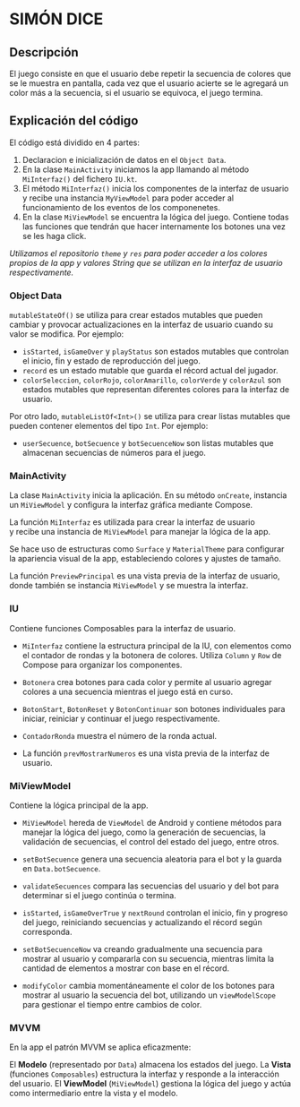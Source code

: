 # SIMÓN DICE

## Descripción
El juego consiste en que el usuario debe repetir la secuencia de colores que se le muestra en pantalla, 
cada vez que el usuario acierte se le agregará un color más a la secuencia, 
si el usuario se equivoca, el juego termina.

## Explicación del código
El código está dividido en 4 partes:
1. Declaracion e inicialización de datos en el `Object Data`.
2. En la clase `MainActivity` iniciamos la app llamando al método `MiInterfaz()` del fichero `IU.kt`.
3. El método `MiInterfaz()` inicia los componentes de la interfaz de usuario y recibe una instancia `MyViewModel`
para poder acceder al funcionamiento de los eventos de los componenetes.
4. En la clase `MiViewModel` se encuentra la lógica del juego. Contiene todas las funciones 
que tendrán que hacer internamente los botones una vez se les haga click.

_Utilizamos el repositorio `theme` y `res` para poder acceder a los colores propios de la app y 
valores String que se utilizan en la interfaz de usuario respectivamente._

### Object Data

`mutableStateOf()` se utiliza para crear estados mutables que pueden cambiar y 
provocar actualizaciones en la interfaz de usuario cuando su valor se modifica. Por ejemplo:

- `isStarted`, `isGameOver` y `playStatus` son estados mutables que controlan el inicio, fin y estado de reproducción del juego.
- `record` es un estado mutable que guarda el récord actual del jugador.
- `colorSeleccion`, `colorRojo`, `colorAmarillo`, `colorVerde` y `colorAzul` son estados mutables 
que representan diferentes colores para la interfaz de usuario.

Por otro lado, `mutableListOf<Int>()` se utiliza para crear listas mutables que pueden contener elementos del tipo `Int`. Por ejemplo:

- `userSecuence`, `botSecuence` y `botSecuenceNow` son listas mutables que almacenan secuencias de números para el juego.

### MainActivity
La clase `MainActivity` inicia la aplicación. En su método `onCreate`, instancia un `MiViewModel` 
y configura la interfaz gráfica mediante Compose.

La función `MiInterfaz` es utilizada para crear la interfaz de usuario  
y recibe una instancia de `MiViewModel` para manejar la lógica de la app.

Se hace uso de estructuras como `Surface` y `MaterialTheme` 
para configurar la apariencia visual de la app, estableciendo colores y ajustes de tamaño.

La función `PreviewPrincipal` es una vista previa de la interfaz de usuario, 
donde también se instancia `MiViewModel` y se muestra la interfaz.

### IU
Contiene funciones Composables para la interfaz de usuario.

- `MiInterfaz` contiene la estructura principal de la IU, 
con elementos como el contador de rondas y la botonera de colores. 
Utiliza `Column` y `Row` de Compose para organizar los componentes.

- `Botonera` crea botones para cada color y permite al usuario agregar 
colores a una secuencia mientras el juego está en curso.

- `BotonStart`, `BotonReset` y `BotonContinuar` 
son botones individuales para iniciar, reiniciar y continuar el juego respectivamente.

- `ContadorRonda` muestra el número de la ronda actual.

- La función `prevMostrarNumeros` es una vista previa de la interfaz de usuario.

### MiViewModel
Contiene la lógica principal de la app.

- `MiViewModel` hereda de `ViewModel` de Android y contiene métodos para manejar la lógica del juego, 
como la generación de secuencias, la validación de secuencias, el control del estado del juego, entre otros.

- `setBotSecuence` genera una secuencia aleatoria para el bot y la guarda en `Data.botSecuence`.

- `validateSecuences` compara las secuencias del usuario y del bot para determinar si el juego continúa o termina.

- `isStarted`, `isGameOverTrue` y `nextRound` controlan el inicio, 
fin y progreso del juego, reiniciando secuencias y actualizando el récord según corresponda.

- `setBotSecuenceNow` va creando gradualmente una secuencia para 
mostrar al usuario y compararla con su secuencia, mientras limita la cantidad de elementos a mostrar con base en el récord.

- `modifyColor` cambia momentáneamente el color de los botones 
para mostrar al usuario la secuencia del bot, utilizando un `viewModelScope` para gestionar el tiempo entre cambios de color.

### MVVM
En la app el patrón MVVM se aplica eficazmente:

El **Modelo** (representado por `Data`) almacena los estados del juego.
La **Vista** (funciones `Composables`) estructura la interfaz y responde a la interacción del usuario.
El **ViewModel** (`MiViewModel`) gestiona la lógica del juego y actúa como intermediario entre la vista y el modelo.